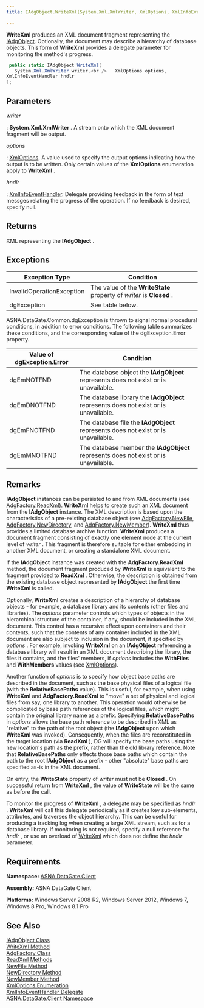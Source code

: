 ```yaml
---
title: IAdgObject.WriteXml(System.Xml.XmlWriter, XmlOptions, XmlInfoEventHandler)

---
```


**WriteXml** produces an XML document fragment representing the [IAdgObject](iadg-object-class.html). Optionally, the document may describe a hierarchy of database objects. This form of **WriteXml** provides a delegate parameter for monitoring the method's progress.

```cs
 public static IAdgObject WriteXml(    
   System.Xml.XmlWriter writer,<br />   XmlOptions options,
XmlInfoEventHandler hndlr
);
```


## Parameters



 *writer* 

: 
**System.Xml.XmlWriter** . A stream onto which the XML document fragment will be output.


 *options* 

: 
[XmlOptions](xml-options-enumeration.html). A value used to specify the output options indicating how the output is to be written. Only certain values of the **XmlOptions** enumeration apply to **WriteXml** .


 *hndlr* 

: 
[XmlInfoEventHandler](xml-info-event-handler-delegate.html). Delegate providing feedback in the form of text messges relating the progress of the operation. If no feedback is desired, specify null.



## Returns

XML representing the **IAdgObject** .
## Exceptions



| Exception Type | Condition |
| ---- | ---- |
| InvalidOperationException | The value of the **WriteState** property of *writer* is **Closed** . |
| dgException | See table below. |



ASNA.DataGate.Common.dgException is thrown to signal normal procedural conditions, in addition to error conditions. The following table summarizes these conditions, and the corresponding value of the dgException.Error property.



| Value of dgException.Error | Condition |
| ---- | ---- |
| <p>dgEmNOTFND | The database object the **IAdgObject** represents does not exist or is unavailable. |
| dgEmDNOTFND | The database library the **IAdgObject** represents does not exist or is unavailable. |
| dgEmFNOTFND | The database file the **IAdgObject** represents does not exist or is unavailable. |
| dgEmMNOTFND | The database member the **IAdgObject** represents does not exist or is unavailable. |



## Remarks

**IAdgObject** instances can be persisted to and from XML documents (see [AdgFactory.ReadXml](adg-factory-class-read-xml-methods.html)). **WriteXml** helps to create such an XML document from the **IAdgObject** instance. The XML description is based upon the characteristics of a pre-existing database object (see [AdgFactory.NewFile](adg-factory-class-new-file-method.html), [AdgFactory.NewDirectory](adg-factory-class-new-directory-method.html), and [AdgFactory.NewMember](adg-factory-class-new-member-method.html)). **WriteXml** thus provides a limited database archive function. **WriteXml** produces a document fragment consisting of exactly one element node at the current level of *writer* . This fragment is therefore suitable for either embedding in another XML document, or creating a standalone XML document. 

If the **IAdgObject** instance was created with the **AdgFactory.ReadXml** method, the document fragment produced by **WriteXml** is equivalent to the fragment provided to **ReadXml** . Otherwise, the description is obtained from the existing database object represented by **IAdgObject** the first time **WriteXml** is called.

Optionally, **WriteXml** creates a description of a hierarchy of database objects - for example, a database library and its contents (other files and libraries). The *options* parameter controls which types of objects in the hierarchical structure of the container, if any, should be included in the XML document. This control has a recursive effect upon containers and their contents, such that the contents of any container included in the XML document are also subject to inclusion in the document, if specified by *options* . For example, invoking **WriteXml** on an **IAdgObject** referencing a database library will result in an XML document describing the library, the files it contains, and the files' members, if *options* includes the **WithFiles** and **WithMembers** values (see [XmlOptions](xml-options-enumeration.html)).

Another function of *options* is to specify how object base paths are described in the document, such as the base physical files of a logical file (with the **RelativeBasePaths** value). This is useful, for example, when using **WriteXml** and **AdgFactory.ReadXml** to "move" a set of physical and logical files from say, one library to another. This operation would otherwise be complicated by base path references of the logical files, which might contain the original library name as a prefix. Specifying **RelativeBasePaths** in *options* allows the base path reference to be described in XML as "relative" to the path of the root object (the **IAdgObject** upon which **WriteXml** was invoked). Consequently, when the files are reconstituted in the target location (via **ReadXml** ), DG will specify the base paths using the new location's path as the prefix, rather than the old library reference. Note that **RelativeBasePaths** only effects those base paths which contain the path to the root **IAdgObject** as a prefix - other "absolute" base paths are specified as-is in the XML document.

On entry, the **WriteState** property of *writer* must not be **Closed** . On successful return from **WriteXml** , the value of **WriteState** will be the same as before the call.

To monitor the progress of **WriteXml** , a delegate may be specified as *hndlr* . **WriteXml** will call this delegate periodically as it creates key sub-elements, attributes, and traverses the object hierarchy. This can be useful for producing a tracking log when creating a large XML stream, such as for a database library. If monitoring is not required, specify a null reference for *hndlr* , or use an overload of [WriteXml](dcsIAdgObjectClassWriteXmlMethod1.html) which does not define the *hndlr* parameter.
## Requirements

<span> **Namespace:** [ASNA.DataGate.Client](datagate-client-namespace.html) </span> 

<span> **Assembly:** ASNA DataGate Client</span> 

<span> **Platforms:** Windows Server 2008 R2, Windows Server 2012, Windows 7, Windows 8 Pro, Windows 8.1 Pro</span> 
## See Also


[IAdgObject Class](iadg-object-class.html)
      <br />
[WriteXml Method](dcsIAdgObjectClassWriteXmlMethod1.html)
      <br />
[AdgFactory Class](adg-factory-class.html)
      <br />
[ReadXml Methods](adg-factory-class-read-xml-methods.html)
      <br />
[NewFile Method](adg-factory-class-new-file-method.html)
      <br />
[NewDirectory Method](adg-factory-class-new-directory-method.html)
      <br />
[NewMember Method](adg-factory-class-new-member-method.html)
      <br />
[XmlOptions Enumeration](xml-options-enumeration.html)
      <br />
[XmlInfoEventHandler Delegate](xml-info-event-handler-delegate.html)
      <br />
[ASNA.DataGate.Client Namespace](datagate-client-namespace.html)


